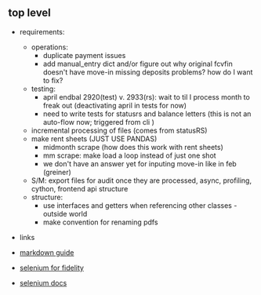## top level

- requirements:

  - operations:
    - duplicate payment issues
    - add manual_entry dict and/or figure out why original fcvfin doesn't have move-in missing deposits problems? how do I want to fix?
  - testing:
    - april endbal 2920(test) v. 2933(rs): wait to til I process month to freak out (deactivating april in tests for now)
    - need to write tests for statusrs and balance letters (this is not an auto-flow now; triggered from cli )
  - incremental processing of files (comes from statusRS)
  - make rent sheets (JUST USE PANDAS)
    - midmonth scrape (how does this work with rent sheets)
    - mm scrape: make load a loop instead of just one shot
    - we don't have an answer yet for inputing move-in like in feb (greiner)
  - S/M: export files for audit once they are processed, async, profiling, cython, frontend api structure
  - structure:
    - use interfaces and getters when referencing other classes
      -outside world
    - make convention for renaming pdfs

- links
- [markdown guide](https://www.markdownguide.org/basic-syntax/)
- [selenium for fidelity](https://wire.insiderfinance.io/exporting-portfolio-data-from-fidelity-for-analysis-d212ac83ad99)
- [selenium docs](https://selenium-python.readthedocs.io/installation.html)

